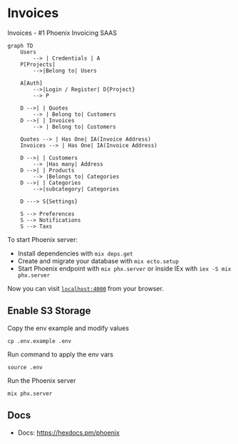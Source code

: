 # Invoices

Invoices - #1 Phoenix Invoicing SAAS

```mermaid
graph TD
    Users
        --> | Credentials | A
    P[Projects] 
        -->|Belong to| Users

    A[Auth] 
        -->|Login / Register| D{Project}
        --> P
        
    D -->| | Quotes
        --> | Belong to| Customers
    D -->| | Invoices
        --> | Belong to| Customers

    Quotes --> | Has One| IA(Invoice Address)
    Invoices --> | Has One| IA(Invoice Address)

    D -->| | Customers
        --> |Has many| Address
    D -->| | Products
        --> |Belongs to| Categories
    D -->| | Categories
        -->|subcategory| Categories

    D ---> S{Settings}
   
    S --> Preferences
    S --> Notifications
    S --> Taxs
```


To start Phoenix server:

- Install dependencies with `mix deps.get`
- Create and migrate your database with `mix ecto.setup`
- Start Phoenix endpoint with `mix phx.server` or inside IEx with `iex -S mix phx.server`

Now you can visit [`localhost:4000`](http://localhost:4000) from your browser.

## Enable S3 Storage

Copy the env example and modify values

```
cp .env.example .env
```

Run command to apply the env vars

```
source .env
```

Run the Phoenix server

```
mix phx.server
```

## Docs

- Docs: https://hexdocs.pm/phoenix
